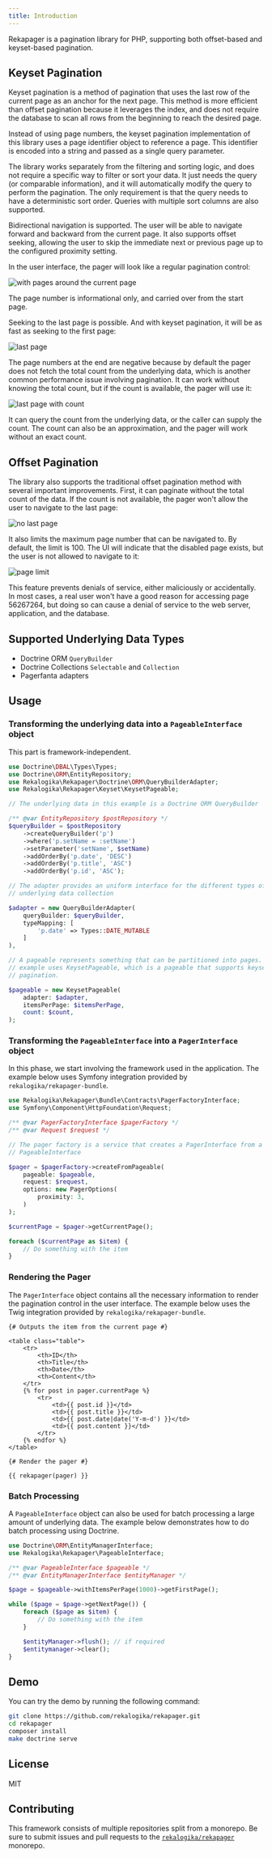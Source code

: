 ```yaml
---
title: Introduction
---
```


Rekapager is a pagination library for PHP, supporting both offset-based and
keyset-based pagination.

## Keyset Pagination

Keyset pagination is a method of pagination that uses the last row of the
current page as an anchor for the next page. This method is more efficient than
offset pagination because it leverages the index, and does not require the
database to scan all rows from the beginning to reach the desired page.

Instead of using page numbers, the keyset pagination implementation of this
library uses a page identifier object to reference a page. This identifier is
encoded into a string and passed as a single query parameter.

The library works separately from the filtering and sorting logic, and does not
require a specific way to filter or sort your data. It just needs the query (or
comparable information), and it will automatically modify the query to perform
the pagination. The only requirement is that the query needs to have a
deterministic sort order. Queries with multiple sort columns are also supported.

Bidirectional navigation is supported. The user will be able to navigate forward
and backward from the current page. It also supports offset seeking, allowing
the user to skip the immediate next or previous page up to the configured
proximity setting.

In the user interface, the pager will look like a regular pagination control:

![with pages around the current page](/rekapager/middle.png)

The page number is informational only, and carried over from the start page.

Seeking to the last page is possible. And with keyset pagination, it will be as
fast as seeking to the first page:

![last page](/rekapager/last-without-count.png)

The page numbers at the end are negative because by default the pager does not
fetch the total count from the underlying data, which is another common
performance issue involving pagination. It can work without knowing the total
count, but if the count is available, the pager will use it:

![last page with count](/rekapager/last-with-count.png)

It can query the count from the underlying data, or the caller can supply the
count. The count can also be an approximation, and the pager will work without
an exact count.

## Offset Pagination

The library also supports the traditional offset pagination method with several
important improvements. First, it can paginate without the total count of the
data. If the count is not available, the pager won't allow the user to navigate
to the last page:

![no last page](/rekapager/unknown-last.png)

It also limits the maximum page number that can be navigated to. By default, the
limit is 100. The UI will indicate that the disabled page exists, but the user
is not allowed to navigate to it:

![page limit](/rekapager/limit.png)

This feature prevents denials of service, either maliciously or accidentally. In
most cases, a real user won't have a good reason for accessing page 56267264,
but doing so can cause a denial of service to the web server, application, and
the database.

## Supported Underlying Data Types

* Doctrine ORM `QueryBuilder`
* Doctrine Collections `Selectable` and `Collection`
* Pagerfanta adapters

## Usage

### Transforming the underlying data into a `PageableInterface` object

This part is framework-independent.

```php
use Doctrine\DBAL\Types\Types;
use Doctrine\ORM\EntityRepository;
use Rekalogika\Rekapager\Doctrine\ORM\QueryBuilderAdapter;
use Rekalogika\Rekapager\Keyset\KeysetPageable;

// The underlying data in this example is a Doctrine ORM QueryBuilder

/** @var EntityRepository $postRepository */
$queryBuilder = $postRepository
    ->createQueryBuilder('p')
    ->where('p.setName = :setName')
    ->setParameter('setName', $setName)
    ->addOrderBy('p.date', 'DESC')
    ->addOrderBy('p.title', 'ASC')
    ->addOrderBy('p.id', 'ASC');

// The adapter provides an uniform interface for the different types of
// underlying data collection

$adapter = new QueryBuilderAdapter(
    queryBuilder: $queryBuilder,
    typeMapping: [
        'p.date' => Types::DATE_MUTABLE
    ]
),

// A pageable represents something that can be partitioned into pages. This
// example uses KeysetPageable, which is a pageable that supports keyset
// pagination.

$pageable = new KeysetPageable(
    adapter: $adapter,
    itemsPerPage: $itemsPerPage,
    count: $count,
);
```

### Transforming the `PageableInterface` into a `PagerInterface` object

In this phase, we start involving the framework used in the application. The
example below uses Symfony integration provided by
`rekalogika/rekapager-bundle`.

```php
use Rekalogika\Rekapager\Bundle\Contracts\PagerFactoryInterface;
use Symfony\Component\HttpFoundation\Request;

/** @var PagerFactoryInterface $pagerFactory */
/** @var Request $request */

// The pager factory is a service that creates a PagerInterface from a
// PageableInterface

$pager = $pagerFactory->createFromPageable(
    pageable: $pageable,
    request: $request,
    options: new PagerOptions(
        proximity: 3,
    )
);

$currentPage = $pager->getCurrentPage();

foreach ($currentPage as $item) {
    // Do something with the item
}
```

### Rendering the Pager

The `PagerInterface` object contains all the necessary information to render the
pagination control in the user interface. The example below uses the Twig
integration provided by `rekalogika/rekapager-bundle`.

```twig
{# Outputs the item from the current page #}

<table class="table">
    <tr>
        <th>ID</th>
        <th>Title</th>
        <th>Date</th>
        <th>Content</th>
    </tr>
    {% for post in pager.currentPage %}
        <tr>
            <td>{{ post.id }}</td>
            <td>{{ post.title }}</td>
            <td>{{ post.date|date('Y-m-d') }}</td>
            <td>{{ post.content }}</td>
        </tr>
    {% endfor %}
</table>

{# Render the pager #}

{{ rekapager(pager) }}
```

### Batch Processing

A `PageableInterface` object can also be used for batch processing a large
amount of underlying data. The example below demonstrates how to do batch
processing using Doctrine.

```php
use Doctrine\ORM\EntityManagerInterface;
use Rekalogika\Rekapager\PageableInterface;

/** @var PageableInterface $pageable */
/** @var EntityManagerInterface $entityManager */

$page = $pageable->withItemsPerPage(1000)->getFirstPage();

while ($page = $page->getNextPage()) {
    foreach ($page as $item) {
        // Do something with the item
    }

    $entityManager->flush(); // if required
    $entitymanager->clear();
}
```

## Demo

You can try the demo by running the following command:

```bash
git clone https://github.com/rekalogika/rekapager.git
cd rekapager
composer install
make doctrine serve
```

## License

MIT

## Contributing

This framework consists of multiple repositories split from a monorepo. Be
sure to submit issues and pull requests to the
[`rekalogika/rekapager`](https://github.com/rekalogika/rekapager) monorepo.